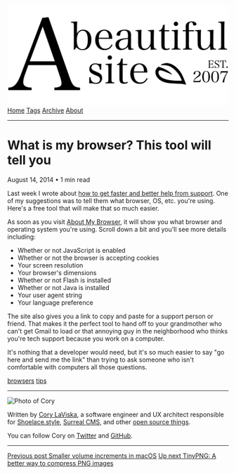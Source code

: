 <a href="../../index.html" class="header-link"><img src="../../images/logos/wordmark.svg" alt="A Beautiful Site" class="wordmark" /></a> <a href="../../index.html" class="nav-item">Home</a> <a href="../../tags/index.html" class="nav-item">Tags</a> <a href="../index.html" class="nav-item">Archive</a> <a href="../../about/index.html" class="nav-item">About</a>

---

# What is my browser? This tool will tell you

August 14, 2014 • 1 min read

Last week I wrote about [how to get faster and better help from support](../index-5.html). One of my suggestions was to tell them what browser, OS, etc. you're using. Here's a free tool that will make that so much easier.

As soon as you visit [About My Browser](https://aboutmybrowser.com/), it will show you what browser and operating system you're using. Scroll down a bit and you'll see more details including:

- Whether or not JavaScript is enabled
- Whether or not the browser is accepting cookies
- Your screen resolution
- Your browser's dimensions
- Whether or not Flash is installed
- Whether or not Java is installed
- Your user agent string
- Your language preference

The site also gives you a link to copy and paste for a support person or friend. That makes it the perfect tool to hand off to your grandmother who can't get Gmail to load or that annoying guy in the neighborhood who thinks you're tech support because you work on a computer.

It's nothing that a developer would need, but it's so much easier to say "go here and send me the link" than trying to ask someone who isn't comfortable with computers all those questions.

<a href="../../tags/browsers/index.html" class="post-tag">browsers</a> <a href="../../tags/tips/index.html" class="post-tag">tips</a>

---

<img src="http://0.gravatar.com/avatar/bf1b3b95fd5b096a3592247c29667b33?s=512" alt="Photo of Cory" class="avatar avatar-small" />

Written by [Cory LaViska](../../index-4.html), a software engineer and UX architect responsible for [Shoelace.style](https://shoelace.style/), [Surreal CMS](https://www.surrealcms.com/), and other [open source things](https://github.com/claviska).

You can follow Cory on [Twitter](https://twitter.com/claviska) and [GitHub](https://github.com/claviska).

---

<a href="../smaller-volume-increments-in-os-x/index.html" class="post-nav-previous"><span class="small">Previous post</span> Smaller volume increments in macOS</a> <a href="../tinypng-a-better-way-to-compress-png-images/index.html" class="post-nav-next"><span class="small">Up next</span> TinyPNG: A better way to compress PNG images</a>
